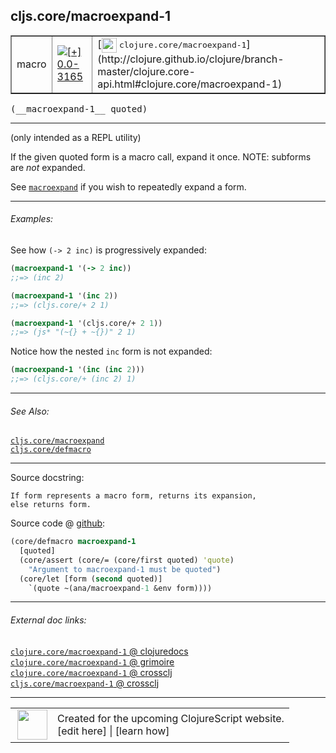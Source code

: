## cljs.core/macroexpand-1



 <table border="1">
<tr>
<td>macro</td>
<td><a href="https://github.com/cljsinfo/cljs-api-docs/tree/0.0-3165"><img valign="middle" alt="[+] 0.0-3165" title="Added in 0.0-3165" src="https://img.shields.io/badge/+-0.0--3165-lightgrey.svg"></a> </td>
<td>
[<img height="24px" valign="middle" src="http://i.imgur.com/1GjPKvB.png"> <samp>clojure.core/macroexpand-1</samp>](http://clojure.github.io/clojure/branch-master/clojure.core-api.html#clojure.core/macroexpand-1)
</td>
</tr>
</table>


 <samp>
(__macroexpand-1__ quoted)<br>
</samp>

---

(only intended as a REPL utility)

If the given quoted form is a macro call, expand it once. NOTE: subforms are
_not_ expanded.

See [`macroexpand`][doc:cljs.core/macroexpand] if you wish to repeatedly expand a form.

[doc:cljs.core/macroexpand]:../cljs.core/macroexpand.md

---

###### Examples:

See how `(-> 2 inc)` is progressively expanded:

```clj
(macroexpand-1 '(-> 2 inc))
;;=> (inc 2)

(macroexpand-1 '(inc 2))
;;=> (cljs.core/+ 2 1)

(macroexpand-1 '(cljs.core/+ 2 1))
;;=> (js* "(~{} + ~{})" 2 1)
```

Notice how the nested `inc` form is not expanded:

```clj
(macroexpand-1 '(inc (inc 2)))
;;=> (cljs.core/+ (inc 2) 1)
```



---

###### See Also:

[`cljs.core/macroexpand`](../cljs.core/macroexpand.md)<br>
[`cljs.core/defmacro`](../cljs.core/defmacro.md)<br>

---


Source docstring:

```
If form represents a macro form, returns its expansion,
else returns form.
```


Source code @ [github](https://github.com/clojure/clojurescript/blob/r1.7.228/src/main/clojure/cljs/core.cljc#L2637-L2644):

```clj
(core/defmacro macroexpand-1
  [quoted]
  (core/assert (core/= (core/first quoted) 'quote)
    "Argument to macroexpand-1 must be quoted")
  (core/let [form (second quoted)]
    `(quote ~(ana/macroexpand-1 &env form))))
```

<!--
Repo - tag - source tree - lines:

 <pre>
clojurescript @ r1.7.228
└── src
    └── main
        └── clojure
            └── cljs
                └── <ins>[core.cljc:2637-2644](https://github.com/clojure/clojurescript/blob/r1.7.228/src/main/clojure/cljs/core.cljc#L2637-L2644)</ins>
</pre>

-->

---



###### External doc links:

[`clojure.core/macroexpand-1` @ clojuredocs](http://clojuredocs.org/clojure.core/macroexpand-1)<br>
[`clojure.core/macroexpand-1` @ grimoire](http://conj.io/store/v1/org.clojure/clojure/1.7.0-beta3/clj/clojure.core/macroexpand-1/)<br>
[`clojure.core/macroexpand-1` @ crossclj](http://crossclj.info/fun/clojure.core/macroexpand-1.html)<br>
[`cljs.core/macroexpand-1` @ crossclj](http://crossclj.info/fun/cljs.core/macroexpand-1.html)<br>

---

 <table>
<tr><td>
<img valign="middle" align="right" width="48px" src="http://i.imgur.com/Hi20huC.png">
</td><td>
Created for the upcoming ClojureScript website.<br>
[edit here] | [learn how]
</td></tr></table>

[edit here]:https://github.com/cljsinfo/cljs-api-docs/blob/master/cljsdoc/cljs.core/macroexpand-1.cljsdoc
[learn how]:https://github.com/cljsinfo/cljs-api-docs/wiki/cljsdoc-files

<!--

This information was too distracting to show to readers, but I'll leave it
commented here since it is helpful to:

- pretty-print the data used to generate this document
- and show how to retrieve that data



The API data for this symbol:

```clj
{:description "(only intended as a REPL utility)\n\nIf the given quoted form is a macro call, expand it once. NOTE: subforms are\n_not_ expanded.\n\nSee [doc:cljs.core/macroexpand] if you wish to repeatedly expand a form.",
 :ns "cljs.core",
 :name "macroexpand-1",
 :signature ["[quoted]"],
 :history [["+" "0.0-3165"]],
 :type "macro",
 :related ["cljs.core/macroexpand" "cljs.core/defmacro"],
 :full-name-encode "cljs.core/macroexpand-1",
 :source {:code "(core/defmacro macroexpand-1\n  [quoted]\n  (core/assert (core/= (core/first quoted) 'quote)\n    \"Argument to macroexpand-1 must be quoted\")\n  (core/let [form (second quoted)]\n    `(quote ~(ana/macroexpand-1 &env form))))",
          :title "Source code",
          :repo "clojurescript",
          :tag "r1.7.228",
          :filename "src/main/clojure/cljs/core.cljc",
          :lines [2637 2644]},
 :examples [{:id "1bc6af",
             :content "See how `(-> 2 inc)` is progressively expanded:\n\n```clj\n(macroexpand-1 '(-> 2 inc))\n;;=> (inc 2)\n\n(macroexpand-1 '(inc 2))\n;;=> (cljs.core/+ 2 1)\n\n(macroexpand-1 '(cljs.core/+ 2 1))\n;;=> (js* \"(~{} + ~{})\" 2 1)\n```\n\nNotice how the nested `inc` form is not expanded:\n\n```clj\n(macroexpand-1 '(inc (inc 2)))\n;;=> (cljs.core/+ (inc 2) 1)\n```"}],
 :full-name "cljs.core/macroexpand-1",
 :clj-symbol "clojure.core/macroexpand-1",
 :docstring "If form represents a macro form, returns its expansion,\nelse returns form."}

```

Retrieve the API data for this symbol:

```clj
;; from Clojure REPL
(require '[clojure.edn :as edn])
(-> (slurp "https://raw.githubusercontent.com/cljsinfo/cljs-api-docs/catalog/cljs-api.edn")
    (edn/read-string)
    (get-in [:symbols "cljs.core/macroexpand-1"]))
```

-->
